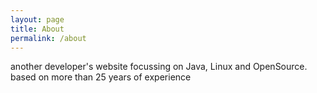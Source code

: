 ```yaml
---
layout: page
title: About
permalink: /about
---
```


another developer's website focussing on Java, Linux and OpenSource.
based on more than 25 years of experience

